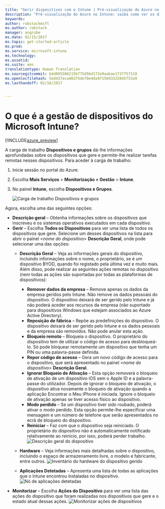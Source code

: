 ```yaml
---
title: "Gerir dispositivos com o Intune | Pré-visualização do Azure no Intune | Documentos da Microsoft"
description: "Pré-visualização do Azure no Intune: saiba como ver os dispositivos que gere com o Intune e desempenhar várias operações nos mesmos."
keywords: 
author: robstackmsft
ms.author: robstack
manager: angrobe
ms.date: 02/15/2017
ms.topic: get-started-article
ms.prod: 
ms.service: microsoft-intune
ms.technology: 
ms.assetid: 
ms.suite: ems
translationtype: Human Translation
ms.sourcegitcommit: b4d095506215b775d56d172e9aabae1737757310
ms.openlocfilehash: 5ed437eca48375def0e4da9715693325845f53a9
ms.lasthandoff: 02/16/2017


---
```


# <a name="what-is-microsoft-intune-device-management"></a>O que é a gestão de dispositivos do Microsoft Intune? 


[!INCLUDE[azure_preview](../includes/azure_preview.md)]

A carga de trabalho **Dispositivos e grupos** dá-lhe informações aprofundadas sobre os dispositivos que gere e permite-lhe realizar tarefas remotas nesses dispositivos. Para aceder à carga de trabalho:

1. Inicie sessão no portal do Azure.
2. Escolha **Mais Serviços** > **Monitorização + Gestão** > **Intune**.
3. No painel **Intune**, escolha **Dispositivos e Grupos**.

    ![Carga de trabalho Dispositivos e grupos](./media/devices-and-groups-workload.png)

Agora, escolha uma das seguintes opções:

- **Descrição geral** – Obtenha informações sobre os dispositivos que inscreveu e os sistemas operativos executados em cada dispositivo.
- **Gerir** – Escolha **Todos os Dispositivos** para ver uma lista de todos os dispositivos que gere.
    Selecione um desses dispositivos na lista para abrir o painel <*nome do dispositivo*> **Descrição Geral**, onde pode selecionar uma das opções:
    - **Descrição Geral** – Veja as informações gerais do dispositivo, incluindo informações sobre o nome, o proprietário, se é um dispositivo BYOD, quando foi registado pela última vez e muito mais. Além disso, pode realizar as seguintes ações remotas no dispositivo (nem todas as ações são suportadas por todas as plataformas de dispositivos):
        - **Remover dados da empresa** – Remove apenas os dados da empresa geridos pelo Intune. Não remove os dados pessoais do dispositivo. O dispositivo deixará de ser gerido pelo Intune e já não poderá aceder aos recursos da empresa (não suportado para dispositivos Windows que estejam associados ao Azure Active Directory).
        - **Reposição de fábrica** – Repõe as predefinições do dispositivo. O dispositivo deixará de ser gerido pelo Intune e os dados pessoais e da empresa são removidos. Não pode anular esta ação.
        - **Bloqueio remoto** – Bloqueia o dispositivo. O proprietário do dispositivo tem de utilizar o código de acesso para desbloqueá-lo. Só pode bloquear remotamente um dispositivo que tenha um PIN ou uma palavra-passe definida.
        - **Repor código de acesso** – Gera um novo código de acesso para o dispositivo, que será apresentado no painel <*nome do dispositivo*> **Descrição Geral**.
        - **Ignorar Bloqueio de Ativação** – Esta opção removerá o bloqueio de ativação de um dispositivo iOS sem o Apple ID e a palavra-passe do utilizador. Depois de ignorar o bloqueio de ativação, o dispositivo ativa novamente o bloqueio de ativação quando a aplicação Encontrar o Meu iPhone é iniciada. Ignore o bloqueio de ativação apenas se tiver acesso físico ao dispositivo.
        - **Modo perdido** – Se um dispositivo tiver sido roubado, poderá ativar o modo perdido. Esta opção permite-lhe especificar uma mensagem e um número de telefone que serão apresentados no ecrã de bloqueio do dispositivo.
        - **Reiniciar** – Faz com que o dispositivo seja reiniciado. O proprietário do dispositivo não é automaticamente notificado relativamente ao reinício, por isso, poderá perder trabalho.
        ![Descrição geral do dispositivo](http://i.imgur.com/4Rx4VXm.png)
        
    - **Hardware** – Veja informações mais detalhadas sobre o dispositivo, incluindo o espaço de armazenamento livre, o modelo e fabricante, entre outros.
    ![Inventário do hardware do dispositivo gerido](./media/hardware-inventory.png)
    - **Aplicações Detetadas** – Apresenta uma lista de todas as aplicações que o Intune encontrou instaladas no dispositivo.
    ![Nó de aplicações detetadas](./media/detected-applications.png)
- **Monitorizar** – Escolha **Ações do Dispositivo** para ver uma lista das ações do dispositivo que foram realizadas nos dispositivos que gere e o estado atual dessas ações.
![Monitorizar ações de dispositivos](./media/monitor-device-actions.png)

